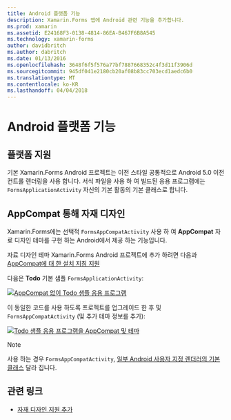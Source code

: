 ```yaml
---
title: Android 플랫폼 기능
description: Xamarin.Forms 앱에 Android 관련 기능을 추가합니다.
ms.prod: xamarin
ms.assetid: E24168F3-0138-4814-86EA-B467F6B8A545
ms.technology: xamarin-forms
author: davidbritch
ms.author: dabritch
ms.date: 01/13/2016
ms.openlocfilehash: 3648f6f5f576a77bf7887668352c4f3d11f3906d
ms.sourcegitcommit: 945df041e2180cb20af08b83cc703ecd1aedc6b0
ms.translationtype: MT
ms.contentlocale: ko-KR
ms.lasthandoff: 04/04/2018
---
```

# <a name="android-platform-features"></a>Android 플랫폼 기능

## <a name="platform-support"></a>플랫폼 지원

기본 Xamarin.Forms Android 프로젝트는 이전 스타일 공통적으로 Android 5.0 이전 컨트롤 렌더링을 사용 합니다. 서식 파일을 사용 하 여 빌드된 응용 프로그램에는 `FormsApplicationActivity` 자신의 기본 활동의 기본 클래스로 합니다.

## <a name="material-design-via-appcompat"></a>AppCompat 통해 자재 디자인

Xamarin.Forms에는 선택적 `FormsAppCompatActivity` 사용 하 여 **AppCompat** 자료 디자인 테마를 구현 하는 Android에서 제공 하는 기능입니다.

자료 디자인 테마 Xamarin.Forms Android 프로젝트에 추가 하려면 다음과 [AppCompat에 대 한 설치 지침 지원](appcompat.md)

다음은 **Todo** 기본 샘플 `FormsApplicationActivity`:

[![](images/before-appcompat-sml.png "AppCompat 없이 Todo 샘플 응용 프로그램")](images/before-appcompat.png#lightbox "AppCompat 없이 Todo 샘플 응용 프로그램")

이 동일한 코드를 사용 하도록 프로젝트를 업그레이드 한 후 및 `FormsAppCompatActivity` (및 추가 테마 정보를 추가):

[![](images/post-appcompat-sml.png "Todo 샘플 응용 프로그램을 AppCompat 및 테마")](images/post-appcompat.png#lightbox "AppCompat 및 테마 설정 Todo 샘플 응용 프로그램")

> [!NOTE]
> 사용 하는 경우 `FormsAppCompatActivity`, [일부 Android 사용자 지정 렌더러의 기본 클래스](~/xamarin-forms/app-fundamentals/custom-renderer/renderers.md) 달라 집니다.


## <a name="related-links"></a>관련 링크

- [자재 디자인 지원 추가](appcompat.md)
